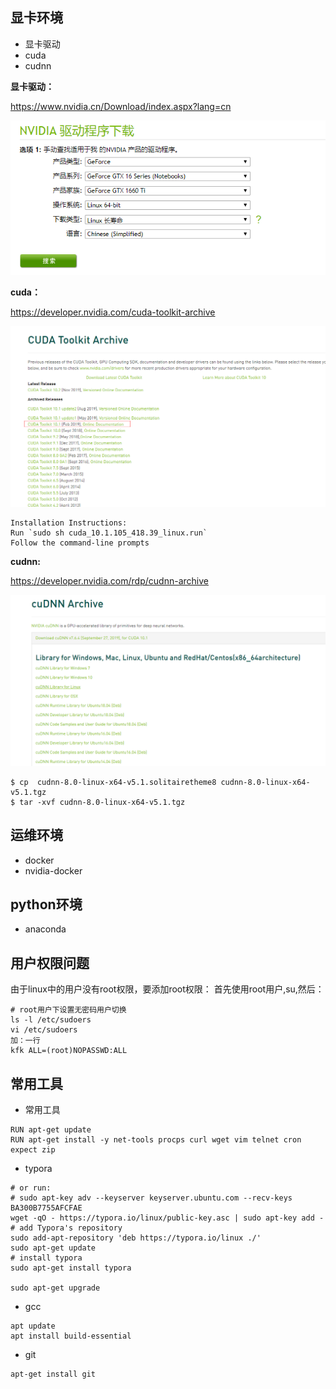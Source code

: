 ## 显卡环境

- 显卡驱动
- cuda
- cudnn



**显卡驱动：**

https://www.nvidia.cn/Download/index.aspx?lang=cn

![image-20200528104636382](ubuntu环境安装文件.assets/image-20200528104636382.png)



**cuda：**

https://developer.nvidia.com/cuda-toolkit-archive

![image-20200528105545022](ubuntu环境安装文件.assets/image-20200528105545022.png)

```
Installation Instructions:
Run `sudo sh cuda_10.1.105_418.39_linux.run`
Follow the command-line prompts
```

**cudnn:**

https://developer.nvidia.com/rdp/cudnn-archive

![image-20200528112722466](ubuntu环境安装文件.assets/image-20200528112722466.png)

```
$ cp  cudnn-8.0-linux-x64-v5.1.solitairetheme8 cudnn-8.0-linux-x64-v5.1.tgz
$ tar -xvf cudnn-8.0-linux-x64-v5.1.tgz
```



## 运维环境

- docker
- nvidia-docker



## python环境

- anaconda

## 用户权限问题

由于linux中的用户没有root权限，要添加root权限：
首先使用root用户,su,然后：

```
# root用户下设置无密码用户切换
ls -l /etc/sudoers
vi /etc/sudoers
加：一行
kfk ALL=(root)NOPASSWD:ALL
```


## 常用工具

- 常用工具

```
RUN apt-get update 
RUN apt-get install -y net-tools procps curl wget vim telnet cron expect zip
```

- typora

```
# or run:
# sudo apt-key adv --keyserver keyserver.ubuntu.com --recv-keys BA300B7755AFCFAE
wget -qO - https://typora.io/linux/public-key.asc | sudo apt-key add -
# add Typora's repository
sudo add-apt-repository 'deb https://typora.io/linux ./'
sudo apt-get update
# install typora
sudo apt-get install typora

sudo apt-get upgrade
```



- gcc

```
apt update
apt install build-essential
```

- git

```
apt-get install git
```

